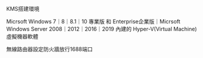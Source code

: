 KMS搭建環境

Micrsoft Windows 7｜8｜8.1｜10 專業版 和 Enterprise企業版｜Micrsoft Windows Server 2008｜2012｜2016｜2019 內建的 Hyper-V(Virtual Machine) 虛擬機器軟體

   
無線路由器設定防火牆放行1688端口


